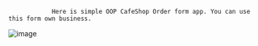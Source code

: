                 Here is simple OOP CafeShop Order form app. You can use this form own business.



                
![image](https://github.com/user-attachments/assets/d88e3260-1873-4b13-a06a-35548110ea67)


